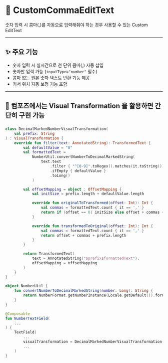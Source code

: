 # 📱 CustomCommaEditText

숫자 입력 시 콤마(,)를 자동으로 입력해줘야 하는 경우 사용할 수 있는 Custom EditText

---

## ✨ 주요 기능

- 숫자 입력 시 실시간으로 천 단위 콤마(,) 자동 삽입
- 숫자만 입력 가능 (`inputType="number"` 필수)
- 콤마 없는 원본 숫자 텍스트 반환 기능 제공
- 커서 위치 자동 보정 기능 포함

---

## 📌 컴포즈에서는 Visual Transformation 을 활용하면 간단히 구현 가능

### 
```kotlin
class DecimalMarkedNumberVisualTransformation(
    val prefix: String
) : VisualTransformation {
    override fun filter(text: AnnotatedString): TransformedText {
        val defaultValue = "0"
        val formattedText =
            NumberUtil.convertNumberToDecimalMarkedString(
                text.text
                    .filter { "^[0-9]".toRegex().matches(it.toString()) }
                    .ifEmpty { defaultValue }
                    .toLong()
            )

        val offsetMapping = object : OffsetMapping {
            val initSize = prefix.length + defaultValue.length

            override fun originalToTransformed(offset: Int): Int {
                val commas = formattedText.count { it == ',' }
                return if (offset == 0) initSize else offset + commas + prefix.length
            }

            override fun transformedToOriginal(offset: Int): Int {
                val commas = formattedText.count { it == ',' }
                return offset + commas + prefix.length
            }
        }

        return TransformedText(
            text = AnnotatedString("$prefix$formattedText"),
            offsetMapping = offsetMapping
        )
    }
}

object NumberUtil {
    fun convertNumberToDecimalMarkedString(number: Long): String {
        return NumberFormat.getNumberInstance(Locale.getDefault()).format(number)
    }
}

@Composable
fun NumberTextField(
	...
) {
    TextField(
        ...
        visualTransformation = DecimalMarkedNumberVisualTransformation("Some Prefix"),
        ...
    )
}
```
